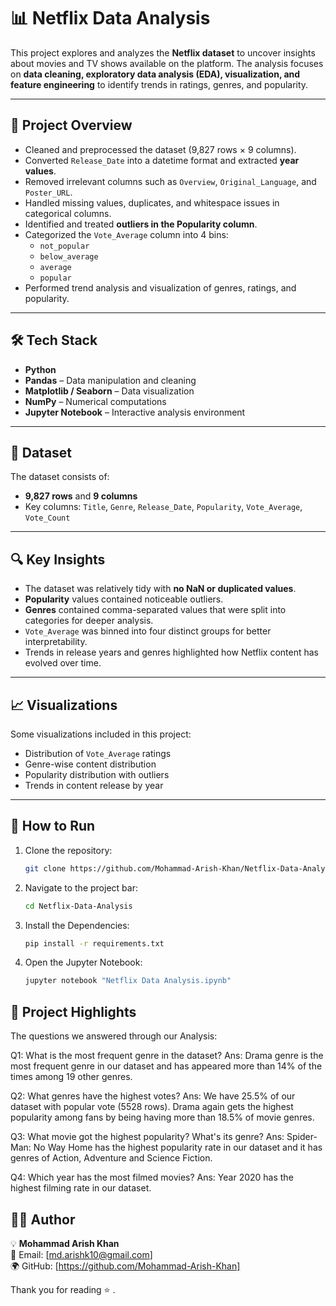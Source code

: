 # 📊 Netflix Data Analysis  

This project explores and analyzes the **Netflix dataset** to uncover insights about movies and TV shows available on the platform. The analysis focuses on **data cleaning, exploratory data analysis (EDA), visualization, and feature engineering** to identify trends in ratings, genres, and popularity.  

---

## 🚀 Project Overview  

- Cleaned and preprocessed the dataset (9,827 rows × 9 columns).  
- Converted `Release_Date` into a datetime format and extracted **year values**.  
- Removed irrelevant columns such as `Overview`, `Original_Language`, and `Poster_URL`.  
- Handled missing values, duplicates, and whitespace issues in categorical columns.  
- Identified and treated **outliers in the Popularity column**.  
- Categorized the `Vote_Average` column into 4 bins:  
  - `not_popular`  
  - `below_average`  
  - `average`  
  - `popular`  
- Performed trend analysis and visualization of genres, ratings, and popularity.  

---

## 🛠️ Tech Stack  

- **Python**  
- **Pandas** – Data manipulation and cleaning  
- **Matplotlib / Seaborn** – Data visualization  
- **NumPy** – Numerical computations  
- **Jupyter Notebook** – Interactive analysis environment  

---

## 📂 Dataset  

The dataset consists of:  
- **9,827 rows** and **9 columns**  
- Key columns: `Title`, `Genre`, `Release_Date`, `Popularity`, `Vote_Average`, `Vote_Count`  

---

## 🔍 Key Insights  

- The dataset was relatively tidy with **no NaN or duplicated values**.  
- **Popularity** values contained noticeable outliers.  
- **Genres** contained comma-separated values that were split into categories for deeper analysis.  
- `Vote_Average` was binned into four distinct groups for better interpretability.  
- Trends in release years and genres highlighted how Netflix content has evolved over time.  

---

## 📈 Visualizations  

Some visualizations included in this project:  
- Distribution of `Vote_Average` ratings  
- Genre-wise content distribution  
- Popularity distribution with outliers  
- Trends in content release by year  

---

## 📌 How to Run  

1. Clone the repository:  
   ```bash
   git clone https://github.com/Mohammad-Arish-Khan/Netflix-Data-Analysis.git

2. Navigate to the project bar:
   ```bash
   cd Netflix-Data-Analysis

3. Install the Dependencies:
   ```bash
   pip install -r requirements.txt
4. Open the Jupyter Notebook:
   ```bash
   jupyter notebook "Netflix Data Analysis.ipynb"

 ## 🌟 Project Highlights 
 The questions we answered through our Analysis:

Q1: What is the most frequent genre in the dataset?
Ans: Drama genre is the most frequent genre in our dataset and has appeared more than 14% of the times among 19 other genres. 

Q2: What genres have the highest votes? 
Ans: We have 25.5% of our dataset with popular vote (5528 rows). Drama again gets the highest popularity among fans by being having more than 18.5% of movie genres. 

Q3: What movie got the highest popularity? What's its genre? 
Ans: Spider-Man: No Way Home has the highest popularity rate in our dataset and it has genres of Action, Adventure and Science Fiction. 

Q4: Which year has the most filmed movies? 
Ans: Year 2020 has the highest filming rate in our dataset.

 ## 👨‍💻 Author 
💡 **Mohammad Arish Khan**  
📧 Email: [md.arishk10@gmail.com]  
🌍 GitHub: [https://github.com/Mohammad-Arish-Khan]  

Thank you for reading ⭐ .
 
